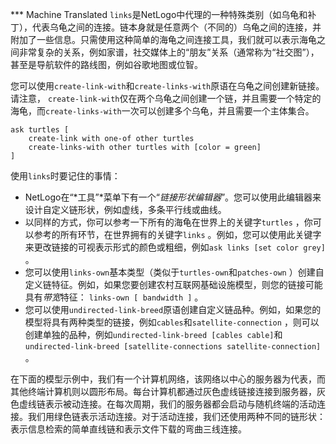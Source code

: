 ﻿*** Machine Translated
`links`是NetLogo中代理的一种特殊类别（如乌龟和补丁），代表乌龟之间的连接。链本身就是任意两个（不同的）乌龟之间的连接，并附加了一些信息。只需使用这种简单的海龟之间连接工具，我们就可以表示海龟之间非常复杂的关系，例如家谱，社交媒体上的“朋友”关系（通常称为“社交图”），甚至是导航软件的路线图，例如谷歌地图或位智。

您可以使用`create-link-with`和`create-links-with`原语在乌龟之间创建新链接。请注意， `create-link-with`仅在两个乌龟之间创建一个链，并且需要一个特定的海龟，而`create-links-with`一次可以创建多个乌龟，并且需要一个主体集合。



```
ask turtles [
	create-link with one-of other turtles
	create-links-with other turtles with [color = green]
]
```


使用`links`时要记住的事情：

- NetLogo在“*工具”*菜单下有一个“*链接形状编辑器*”。您可以使用此编辑器来设计自定义链形状，例如虚线，多条平行线或曲线。
- 以同样的方式，你可以参考一下所有的海龟在世界上的关键字`turtles` ，你可以参考的所有环节，在世界拥有的关键字`links` 。例如，您可以使用此关键字来更改链接的可视表示形式的颜色或粗细，例如`ask links [set color grey]` 。
- 您可以使用`links-own`基本类型（类似于`turtles-own`和`patches-own` ）创建自定义链特征。例如，如果您要创建农村互联网基础设施模型，则您的链接可能具有*带宽*特征： `links-own [ bandwidth ]` 。
- 您可以使用`undirected-link-breed`原语创建自定义链品种。例如，如果您的模型将具有两种类型的链接，例如`cables`和`satellite-connection` ，则可以创建单独的品种，例如`undirected-link-breed [cables cable]`和`undirected-link-breed [satellite-connections satellite-connection]` 。


在下面的模型示例中，我们有一个计算机网络，该网络以中心的服务器为代表，而其他终端计算机则以圆形布局。每台计算机都通过灰色虚线链接连接到服务器，灰色虚线链表示被动连接。在每次周期，我们的服务器都会启动与随机终端的活动连接。我们用绿色链表示活动连接。对于活动连接，我们还使用两种不同的链形状：表示信息检索的简单直线链和表示文件下载的弯曲三线连接。